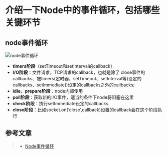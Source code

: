 # 介绍一下Node中的事件循环，包括哪些关键环节

## node事件循环

![node事件循环](https://segmentfault.com/img/remote/1460000013681765?w=804&h=388/view)

 * **timers阶段**（setTimeout和setInterval的callback）
 * **I/O阶段**：文件请求，TCP请求的callback，也就是除了 close事件的callbacks、被timers(定时器，setTimeout、setInterval等)设定的callbacks、setImmediate()设定的callbacks之外的callbacks;
 * **idle，prepare阶段**：node内部使用
 * **poll阶段**：获取新的I/O事件，适当的条件下node将阻塞在这里
 * **check阶段**：执行setImmediate设定的callbacks
 * **close阶段**：比如socket.on(‘close’,callback)设置的callback会在这个阶段执行

## 参考文章

> * [Node事件循环](https://www.cnblogs.com/pianruijie/p/11459325.html)
